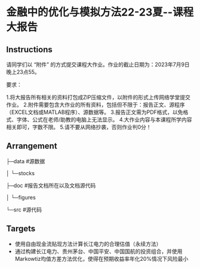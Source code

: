 # 金融中的优化与模拟方法22-23夏--课程大报告

## Instructions
请同学们以 “附件” 的方式提交课程大作业。作业的截止日期为：2023年7月9日晚上23点55。

要求：

1.将大报告所有相关的资料打包成ZIP压缩文件，以附件的形式上传网络学堂提交作业。
2.附件需要包含大作业的所有资料，包括但不限于：报告正文、源程序（EXCEL文档或MATLAB程序）、源数据等。
3.报告正文需为PDF格式，以免格式、字体、公式在老师/助教的电脑上无法显示。
4.大作业内容与本课程所学内容相关即可，字数不限。
5.请不要从网络抄袭，否则作业判0分！

## Arrangement

├─data				#源数据

│  └─stocks

├─doc				#报告文档所在以及文档源代码

│  └─figures

└─src				#源代码

## Targets
- 使用自由现金流贴现方法计算长江电力的合理估值（永续方法）
- 通过构建长江电力、贵州茅台、中国平安、中国国航的投资组合，并使用Markowtiz均值方差方法优化，使得在预期收益率年化20%情况下风险最小
